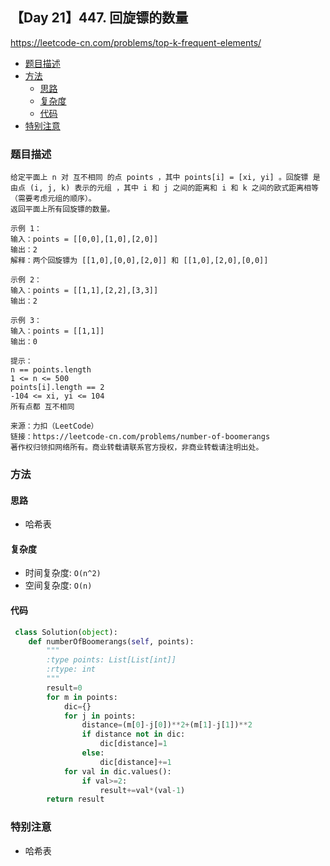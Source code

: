
##  【Day 21】447. 回旋镖的数量

https://leetcode-cn.com/problems/top-k-frequent-elements/

* [题目描述](https://github.com/ZhangNN2018/91alg/blob/main/Basic/array_stack_queue/%E3%80%90Day%205%E3%80%91232.%20%E7%94%A8%E6%A0%88%E5%AE%9E%E7%8E%B0%E9%98%9F%E5%88%97.md#%E9%A2%98%E7%9B%AE%E6%8F%8F%E8%BF%B0)
* [方法](https://github.com/ZhangNN2018/91alg/blob/main/Basic/array_stack_queue/%E3%80%90Day%205%E3%80%91232.%20%E7%94%A8%E6%A0%88%E5%AE%9E%E7%8E%B0%E9%98%9F%E5%88%97.md#%E6%96%B9%E6%B3%95)
     * [思路](https://github.com/ZhangNN2018/91alg/blob/main/Basic/array_stack_queue/%E3%80%90Day%205%E3%80%91232.%20%E7%94%A8%E6%A0%88%E5%AE%9E%E7%8E%B0%E9%98%9F%E5%88%97.md#%E6%80%9D%E8%B7%AF)
     * [复杂度](https://github.com/ZhangNN2018/91alg/blob/main/Basic/array_stack_queue/%E3%80%90Day%205%E3%80%91232.%20%E7%94%A8%E6%A0%88%E5%AE%9E%E7%8E%B0%E9%98%9F%E5%88%97.md#%E5%A4%8D%E6%9D%82%E5%BA%A6)
     * [代码](https://github.com/ZhangNN2018/91alg/blob/main/Basic/array_stack_queue/%E3%80%90Day%205%E3%80%91232.%20%E7%94%A8%E6%A0%88%E5%AE%9E%E7%8E%B0%E9%98%9F%E5%88%97.md#%E4%BB%A3%E7%A0%81)
* [特别注意](https://github.com/ZhangNN2018/91alg/blob/main/Basic/array_stack_queue/%E3%80%90Day%205%E3%80%91232.%20%E7%94%A8%E6%A0%88%E5%AE%9E%E7%8E%B0%E9%98%9F%E5%88%97.md#%E7%89%B9%E5%88%AB%E6%B3%A8%E6%84%8F)

### 题目描述
    给定平面上 n 对 互不相同 的点 points ，其中 points[i] = [xi, yi] 。回旋镖 是由点 (i, j, k) 表示的元组 ，其中 i 和 j 之间的距离和 i 和 k 之间的欧式距离相等（需要考虑元组的顺序）。
    返回平面上所有回旋镖的数量。

    示例 1：
    输入：points = [[0,0],[1,0],[2,0]]
    输出：2
    解释：两个回旋镖为 [[1,0],[0,0],[2,0]] 和 [[1,0],[2,0],[0,0]]

    示例 2：
    输入：points = [[1,1],[2,2],[3,3]]
    输出：2

    示例 3：
    输入：points = [[1,1]]
    输出：0

    提示：
    n == points.length
    1 <= n <= 500
    points[i].length == 2
    -104 <= xi, yi <= 104
    所有点都 互不相同

    来源：力扣（LeetCode）
    链接：https://leetcode-cn.com/problems/number-of-boomerangs
    著作权归领扣网络所有。商业转载请联系官方授权，非商业转载请注明出处。

### 方法

#### 思路
* 哈希表

#### 复杂度
* 时间复杂度: `O(n^2)`
* 空间复杂度: `O(n)`

#### 代码
```python
 class Solution(object):
    def numberOfBoomerangs(self, points):
        """
        :type points: List[List[int]]
        :rtype: int
        """
        result=0
        for m in points:
            dic={}
            for j in points:
                distance=(m[0]-j[0])**2+(m[1]-j[1])**2
                if distance not in dic:
                    dic[distance]=1
                else:
                    dic[distance]+=1
            for val in dic.values():
                if val>=2:
                    result+=val*(val-1)
        return result
```
### 特别注意
* 哈希表
